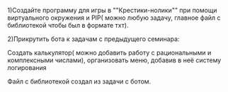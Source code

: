 1)Создайте программу для игры в ""Крестики-нолики"" при помощи виртуального окружения и PIP( можно любую задачу, главное файл с библиотекой чтобы был в формате тхт).

2)Прикрутить бота к задачам с предыдущего семинара:

Создать калькулятор( можно добавить работу с рациональными и комплексными числами), организовать меню, добавив в неё систему логирования

Файл с библиотекой создал из задачи с ботом.